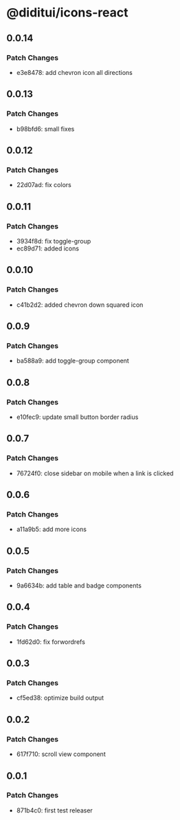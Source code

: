 # @diditui/icons-react

## 0.0.14

### Patch Changes

- e3e8478: add chevron icon all directions

## 0.0.13

### Patch Changes

- b98bfd6: small fixes

## 0.0.12

### Patch Changes

- 22d07ad: fix colors

## 0.0.11

### Patch Changes

- 3934f8d: fix toggle-group
- ec89d71: added icons

## 0.0.10

### Patch Changes

- c41b2d2: added chevron down squared icon

## 0.0.9

### Patch Changes

- ba588a9: add toggle-group component

## 0.0.8

### Patch Changes

- e10fec9: update small button border radius

## 0.0.7

### Patch Changes

- 76724f0: close sidebar on mobile when a link is clicked

## 0.0.6

### Patch Changes

- a11a9b5: add more icons

## 0.0.5

### Patch Changes

- 9a6634b: add table and badge components

## 0.0.4

### Patch Changes

- 1fd62d0: fix forwordrefs

## 0.0.3

### Patch Changes

- cf5ed38: optimize build output

## 0.0.2

### Patch Changes

- 617f710: scroll view component

## 0.0.1

### Patch Changes

- 871b4c0: first test releaser
